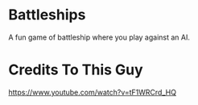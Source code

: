 # Battleships
A fun game of battleship where you play against an AI.


# Credits To This Guy
https://www.youtube.com/watch?v=tF1WRCrd_HQ
